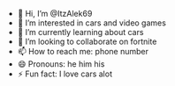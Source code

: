 - 👋 Hi, I’m @ItzAlek69
- 👀 I’m interested in cars and video games
- 🌱 I’m currently learning about cars
- 💞️ I’m looking to collaborate on fortnite
- 📫 How to reach me: phone number
- 😄 Pronouns: he him his
- ⚡ Fun fact: I love cars alot

<!---
ItzAlek69/ItzAlek69 is a ✨ special ✨ repository because its `README.md` (this file) appears on your GitHub profile.
You can click the Preview link to take a look at your changes.
--->
